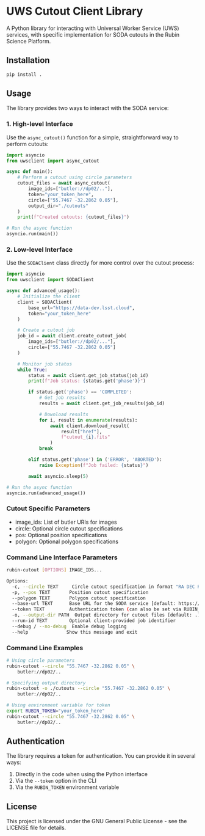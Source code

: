 # UWS Cutout Client Library

A Python library for interacting with Universal Worker Service (UWS) services, with specific implementation for SODA cutouts in the Rubin Science Platform.

## Installation

```bash
pip install .
```

## Usage

The library provides two ways to interact with the SODA service:

### 1. High-level Interface

Use the `async_cutout()` function for a simple, straightforward way to perform cutouts:

```python
import asyncio
from uwsclient import async_cutout

async def main():
    # Perform a cutout using circle parameters
    cutout_files = await async_cutout(
        image_ids=["butler://dp02/.."],
        token="your_token_here",
        circle=["55.7467 -32.2862 0.05"],
        output_dir="./cutouts"
    )
    print(f"Created cutouts: {cutout_files}")

# Run the async function
asyncio.run(main())
```

### 2. Low-level Interface

Use the `SODAClient` class directly for more control over the cutout process:

```python
import asyncio
from uwsclient import SODAClient

async def advanced_usage():
    # Initialize the client
    client = SODAClient(
        base_url="https://data-dev.lsst.cloud",
        token="your_token_here"
    )

    # Create a cutout job
    job_id = await client.create_cutout_job(
        image_ids=["butler://dp02/..."],
        circle=["55.7467 -32.2862 0.05"]
    )

    # Monitor job status
    while True:
        status = await client.get_job_status(job_id)
        print(f"Job status: {status.get('phase')}")

        if status.get('phase') == 'COMPLETED':
            # Get job results
            results = await client.get_job_results(job_id)

            # Download results
            for i, result in enumerate(results):
                await client.download_result(
                    result["href"],
                    f"cutout_{i}.fits"
                )
            break

        elif status.get('phase') in ('ERROR', 'ABORTED'):
            raise Exception(f"Job failed: {status}")

        await asyncio.sleep(5)

# Run the async function
asyncio.run(advanced_usage())
```
### Cutout Specific Parameters

- image_ids: List of butler URIs for images
- circle: Optional circle cutout specifications
- pos: Optional position specifications
- polygon: Optional polygon specifications

### Command Line Interface Parameters

```bash
rubin-cutout [OPTIONS] IMAGE_IDS...

Options:
  -c, --circle TEXT     Circle cutout specification in format "RA DEC RADIUS"
  -p, --pos TEXT       Position cutout specification
  --polygon TEXT       Polygon cutout specification
  --base-url TEXT      Base URL for the SODA service [default: https://data-dev.lsst.cloud]
  --token TEXT         Authentication token (can also be set via RUBIN_TOKEN environment variable)
  -o, --output-dir PATH  Output directory for cutout files [default: .]
  --run-id TEXT        Optional client-provided job identifier
  --debug / --no-debug  Enable debug logging
  --help              Show this message and exit
```

### Command Line Examples

```bash
# Using circle parameters
rubin-cutout --circle "55.7467 -32.2862 0.05" \
    butler://dp02/..

# Specifying output directory
rubin-cutout -o ./cutouts --circle "55.7467 -32.2862 0.05" \
    butler://dp02/..

# Using environment variable for token
export RUBIN_TOKEN="your_token_here"
rubin-cutout --circle "55.7467 -32.2862 0.05" \
    butler://dp02/..
```

## Authentication

The library requires a token for authentication. You can provide it in several ways:

1. Directly in the code when using the Python interface
2. Via the `--token` option in the CLI
3. Via the `RUBIN_TOKEN` environment variable

## License

This project is licensed under the GNU General Public License - see the LICENSE file for details.
